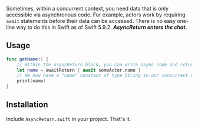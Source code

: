 Sometimes, within a concurrent context, you need data that is only accessible via asynchronous code. For example, actors work by requiring `await` statements before their data can be accessed.
There is no easy one-line way to do this in Swift as of Swift 5.9.2. _**AsyncReturn enters the chat.**_

## Usage

```swift
func getName() {
    // Within the asyncReturn block, you can write async code and return it normally.
    let name = awaitReturn { await someActor.name }
    // We now have a "name" constant of type String in our concurrent context.
    print(name)
}
```

## Installation

Include `AsyncReturn.swift` in your project. That's it.
